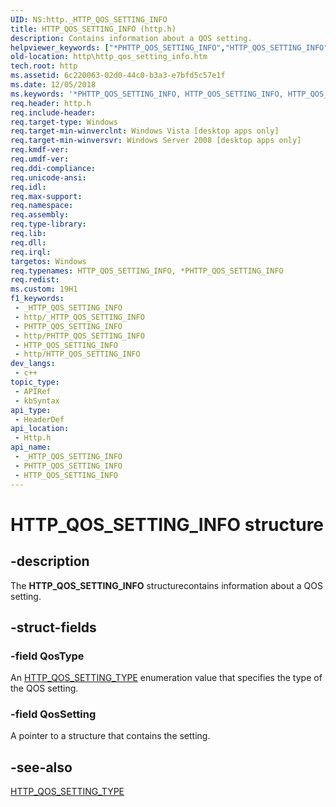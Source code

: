 ```yaml
---
UID: NS:http._HTTP_QOS_SETTING_INFO
title: HTTP_QOS_SETTING_INFO (http.h)
description: Contains information about a QOS setting.
helpviewer_keywords: ["*PHTTP_QOS_SETTING_INFO","HTTP_QOS_SETTING_INFO","HTTP_QOS_SETTING_INFO structure [HTTP]","PHTTP_QOS_SETTING_INFO","PHTTP_QOS_SETTING_INFO structure pointer [HTTP]","http.http_qos_setting_info","http/HTTP_QOS_SETTING_INFO","http/PHTTP_QOS_SETTING_INFO"]
old-location: http\http_qos_setting_info.htm
tech.root: http
ms.assetid: 6c220063-02d0-44c0-b3a3-e7bfd5c57e1f
ms.date: 12/05/2018
ms.keywords: '*PHTTP_QOS_SETTING_INFO, HTTP_QOS_SETTING_INFO, HTTP_QOS_SETTING_INFO structure [HTTP], PHTTP_QOS_SETTING_INFO, PHTTP_QOS_SETTING_INFO structure pointer [HTTP], http.http_qos_setting_info, http/HTTP_QOS_SETTING_INFO, http/PHTTP_QOS_SETTING_INFO'
req.header: http.h
req.include-header: 
req.target-type: Windows
req.target-min-winverclnt: Windows Vista [desktop apps only]
req.target-min-winversvr: Windows Server 2008 [desktop apps only]
req.kmdf-ver: 
req.umdf-ver: 
req.ddi-compliance: 
req.unicode-ansi: 
req.idl: 
req.max-support: 
req.namespace: 
req.assembly: 
req.type-library: 
req.lib: 
req.dll: 
req.irql: 
targetos: Windows
req.typenames: HTTP_QOS_SETTING_INFO, *PHTTP_QOS_SETTING_INFO
req.redist: 
ms.custom: 19H1
f1_keywords:
 - _HTTP_QOS_SETTING_INFO
 - http/_HTTP_QOS_SETTING_INFO
 - PHTTP_QOS_SETTING_INFO
 - http/PHTTP_QOS_SETTING_INFO
 - HTTP_QOS_SETTING_INFO
 - http/HTTP_QOS_SETTING_INFO
dev_langs:
 - c++
topic_type:
 - APIRef
 - kbSyntax
api_type:
 - HeaderDef
api_location:
 - Http.h
api_name:
 - _HTTP_QOS_SETTING_INFO
 - PHTTP_QOS_SETTING_INFO
 - HTTP_QOS_SETTING_INFO
---
```


# HTTP_QOS_SETTING_INFO structure


## -description

The <b>HTTP_QOS_SETTING_INFO</b> structurecontains information about a QOS setting.

## -struct-fields

### -field QosType

An <a href="/windows/desktop/api/http/ne-http-http_qos_setting_type">HTTP_QOS_SETTING_TYPE</a> enumeration value that specifies the type of the QOS setting.

### -field QosSetting

A pointer to a structure that contains the setting.

## -see-also

<a href="/windows/desktop/api/http/ne-http-http_qos_setting_type">HTTP_QOS_SETTING_TYPE</a>

